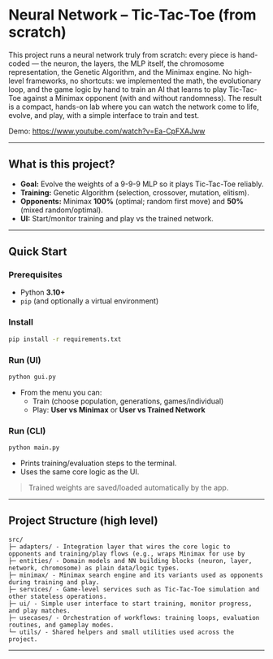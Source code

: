 # Neural Network – Tic-Tac-Toe (from scratch)

This project runs a neural network truly from scratch: every piece is hand-coded — the neuron, the layers, the MLP itself, the chromosome representation, the Genetic Algorithm, and the Minimax engine. No high-level frameworks, no shortcuts: we implemented the math, the evolutionary loop, and the game logic by hand to train an AI that learns to play Tic-Tac-Toe against a Minimax opponent (with and without randomness). The result is a compact, hands-on lab where you can watch the network come to life, evolve, and play, with a simple interface to train and test.

Demo: https://www.youtube.com/watch?v=Ea-CpFXAJww

---

## What is this project?

- **Goal:** Evolve the weights of a 9-9-9 MLP so it plays Tic-Tac-Toe reliably.
- **Training:** Genetic Algorithm (selection, crossover, mutation, elitism).
- **Opponents:** Minimax **100%** (optimal; random first move) and **50%** (mixed random/optimal).
- **UI:** Start/monitor training and play vs the trained network.

---

## Quick Start

### Prerequisites
- Python **3.10+**
- `pip` (and optionally a virtual environment)

### Install
```bash
pip install -r requirements.txt
```

### Run (UI)
```bash
python gui.py
```
- From the menu you can:
  - Train (choose population, generations, games/individual)
  - Play: **User vs Minimax** or **User vs Trained Network**

### Run (CLI)
```bash
python main.py
```
- Prints training/evaluation steps to the terminal.
- Uses the same core logic as the UI.

> Trained weights are saved/loaded automatically by the app.

---

## Project Structure (high level)

```
src/
├─ adapters/ - Integration layer that wires the core logic to opponents and training/play flows (e.g., wraps Minimax for use by 
├─ entities/ - Domain models and NN building blocks (neuron, layer, network, chromosome) as plain data/logic types.
├─ minimax/ - Minimax search engine and its variants used as opponents during training and play.
├─ services/ - Game-level services such as Tic-Tac-Toe simulation and other stateless operations.
├─ ui/ - Simple user interface to start training, monitor progress, and play matches.
├─ usecases/ - Orchestration of workflows: training loops, evaluation routines, and gameplay modes.
└─ utils/ - Shared helpers and small utilities used across the project.
```
---
